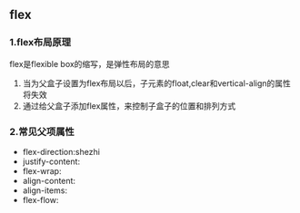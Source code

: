 ## flex
### 1.flex布局原理
flex是flexible box的缩写，是弹性布局的意思  
1. 当为父盒子设置为flex布局以后，子元素的float,clear和vertical-align的属性将失效  
2. 通过给父盒子添加flex属性，来控制子盒子的位置和排列方式  

### 2.常见父项属性
- flex-direction:shezhi
- justify-content:
- flex-wrap:
- align-content:
- align-items:
- flex-flow:

